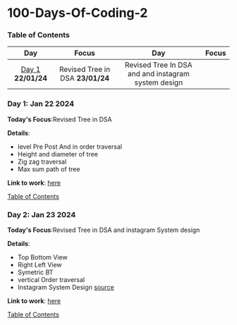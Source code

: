 # 100-Days-Of-Coding-2


### Table of Contents 
|Day|Focus|Day|Focus|
|:---:|:-----:|:---:|:-----:|
|[Day 1](#day-1) **22/01/24**|Revised Tree in DSA **23/01/24**| Revised Tree In DSA and and instagram system design |

<a name="day-1"></a>
 
### Day 1: Jan 22 2024 

**Today's Focus**:Revised Tree in DSA

**Details**:

 - level Pre Post And in order traversal
 - Height and diameter of tree
 - Zig zag traversal
 - Max sum path of tree


**Link to work**: [here](https://leetcode.com/tanuagrawal/)


[Table of Contents](#toc)

<a name="day-2"></a>
 
### Day 2: Jan 23 2024 

**Today's Focus**:Revised Tree in DSA and instagram System design

**Details**:

 - Top Bottom View
 - Right Left View
 - Symetric BT
 - vertical Order traversal
 - Instagram System Design [source](https://nikhilgupta1.medium.com/instagram-system-design-f62772649f90)
   
**Link to work**: [here](https://leetcode.com/tauagrawal/)


[Table of Contents](#toc)

